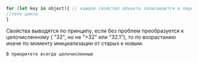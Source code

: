 
```js
for (let key in object){ // каждое свойство объекта записывается в переменную key
//тело цикла
}
```

Свойства выводятся по принципу, если без проблем преобразуется к целочисленному ( "32", но не "+32" или "32.1"), то по возрастанию иначе по моменту инициализации от старых к новым.  

	В приоритете всегда целочисленные